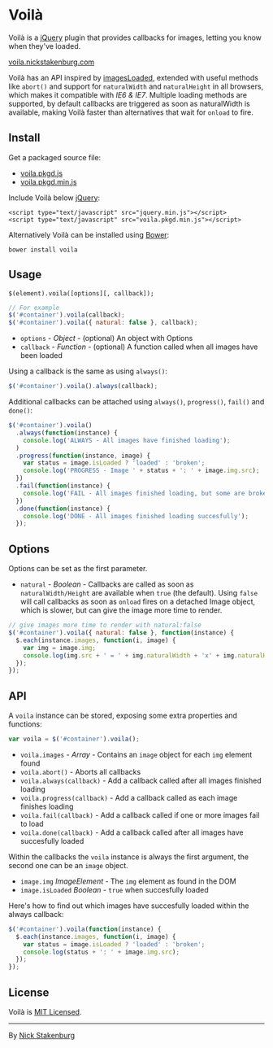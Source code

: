 # Voilà

Voilà is a [jQuery](http://jquery.com) plugin that provides callbacks for images, letting you know when they've loaded.

[voila.nickstakenburg.com](http://voila.nickstakenburg.com)

Voilà has an API inspired by [imagesLoaded](https://github.com/desandro/imagesloaded), extended with useful methods like `abort()` and support for `naturalWidth` and `naturalHeight` in all browsers, which makes it compatible with *IE6 & IE7*. Multiple loading methods are supported, by default callbacks are triggered as soon as naturalWidth is available, making Voilà faster than alternatives that wait for `onload` to fire.

## Install

Get a packaged source file:

+ [voila.pkgd.js](https://raw.githubusercontent.com/staaky/voila/master/voila.pkgd.js)
+ [voila.pkgd.min.js](https://raw.githubusercontent.com/staaky/voila/master/voila.pkgd.min.js)

Include Voilà below [jQuery](http://jquery.com):

```
<script type="text/javascript" src="jquery.min.js"></script>
<script type="text/javascript" src="voila.pkgd.min.js"></script>
```

Alternatively Voilà can be installed using [Bower](http://bower.io):

```
bower install voila
```

## Usage

```
$(element).voila([options][, callback]);
```

```js
// For example
$('#container').voila(callback);
$('#container').voila({ natural: false }, callback);
```

+ `options` - _Object_ - (optional) An object with Options
+ `callback` - _Function_ - (optional) A function called when all images have been loaded

Using a callback is the same as using `always()`:

```js
$('#container').voila().always(callback);
```

Additional callbacks can be attached using `always()`, `progress()`, `fail()` and `done()`:

```js
$('#container').voila()
  .always(function(instance) {
    console.log('ALWAYS - All images have finished loading');
  )
  .progress(function(instance, image) {
    var status = image.isLoaded ? 'loaded' : 'broken';
    console.log('PROGRESS - Image ' + status + ': ' + image.img.src);
  })
  .fail(function(instance) {
    console.log('FAIL - All images finished loading, but some are broken');
  })
  .done(function(instance) {
    console.log('DONE - All images finished loading succesfully');
  });
```

## Options

Options can be set as the first parameter.

+ `natural` - _Boolean_ - Callbacks are called as soon as `naturalWidth/Height` are available when `true` (the default). Using `false` will call callbacks as soon as `onload` fires on a detached Image object, which is slower, but can give the image more time to render.

```js
// give images more time to render with natural:false
$('#container').voila({ natural: false }, function(instance) {
  $.each(instance.images, function(i, image) {
    var img = image.img;
    console.log(img.src + ' = ' + img.naturalWidth + 'x' + img.naturalHeight);
  });
});
```

## API

A `voila` instance can be stored, exposing some extra properties and functions:

```js
var voila = $('#container').voila();
```

+ `voila.images` - _Array_ - Contains an `image` object for each `img` element found
+ `voila.abort()` - Aborts all callbacks
+ `voila.always(callback)` - Add a callback called after all images finished loading
+ `voila.progress(callback)` - Add a callback called as each image finishes loading
+ `voila.fail(callback)` - Add a callback called if one or more images fail to load
+ `voila.done(callback)` - Add a callback called after all images have succesfully loaded

Within the callbacks the `voila` instance is always the first argument, the second one can be an `image` object.

+ `image.img` _ImageElement_ - The `img` element as found in the DOM
+ `image.isLoaded` _Boolean_ - `true` when succesfully loaded

Here's how to find out which images have succesfully loaded within the always callback:

```js
$('#container').voila(function(instance) {
  $.each(instance.images, function(i, image) {
    var status = image.isLoaded ? 'loaded' : 'broken';
    console.log(status + ': ' + image.img.src);
  });
});
```

## License

Voilà is [MIT Licensed](https://raw.githubusercontent.com/staaky/voila/master/LICENSE.txt).

* * *

By [Nick Stakenburg](http://www.nickstakenburg.com)
